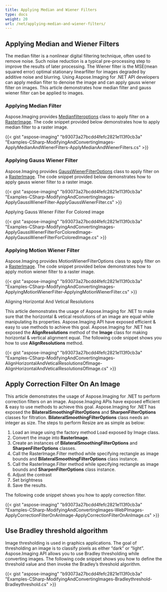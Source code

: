 ```yaml
---
title: Applying Median and Wiener Filters
type: docs
weight: 20
url: /net/applying-median-and-wiener-filters/
---
```


## **Applying Median and Wiener Filters**
The median filter is a nonlinear digital filtering technique, often used to remove noise. Such noise reduction is a typical pre-processing step to improve the results of later processing. The Wiener filter is the MSE(mean squared error) optimal stationary linearfilter for images degraded by additive noise and blurring. Using Aspose.Imaging for .NET API developers can apply median filter to denoise the image and can apply gauss wiener filter on images. This article demonstrates how median filter and gauss wiener filter can be applied to images.
### **Applying Median Filter**
Aspose.Imaging provides [Medianfilteroptions](http://www.aspose.com/api/net/imaging/aspose.imaging.imagefilters.filteroptions/medianfilteroptions) class to apply filter on a [RasterImage](http://www.aspose.com/api/net/imaging/aspose.imaging/rasterimage). The code snippet provided below demonstrates how to apply median filter to a raster image.

{{< gist "aspose-imaging" "b93073a27bcdd4fefc2821e113f0cb3a" "Examples-CSharp-ModifyingAndConvertingImages-ApplyMedianAndWienerFilters-ApplyMedianAndWienerFilters.cs" >}}
### **Applying Gauss Wiener Filter**
Aspose.Imaging provides [GaussWienerFilterOptions](http://www.aspose.com/api/net/imaging/aspose.imaging.imagefilters.filteroptions/gausswienerfilteroptions) class to apply filter on a [RasterImage](http://www.aspose.com/api/net/imaging/aspose.imaging/rasterimage). The code snippet provided below demonstrates how to apply gauss wiener filter to a raster image.

{{< gist "aspose-imaging" "b93073a27bcdd4fefc2821e113f0cb3a" "Examples-CSharp-ModifyingAndConvertingImages-ApplyGaussWienerFilter-ApplyGaussWienerFilter.cs" >}}

Applying Gauss Wiener Filter For Colored image

{{< gist "aspose-imaging" "b93073a27bcdd4fefc2821e113f0cb3a" "Examples-CSharp-ModifyingAndConvertingImages-ApplyGaussWienerFilterForColoredImage-ApplyGaussWienerFilterForColoredImage.cs" >}}
### **Applying Motion Wiener Filter**
Aspose.Imaging provides MotionWienerFilterOptions class to apply filter on a [RasterImage](http://www.aspose.com/api/net/imaging/aspose.imaging/rasterimage). The code snippet provided below demonstrates how to apply motion wiener filter to a raster image.

{{< gist "aspose-imaging" "b93073a27bcdd4fefc2821e113f0cb3a" "Examples-CSharp-ModifyingAndConvertingImages-ApplyingMotionWienerFilter-ApplyingMotionWienerFilter.cs" >}}

Aligning Horizontal And Vetical Resolutions

This article demonstrates the usage of Aspose.Imaging for .NET to make sure that the horizontal & vetical resolutions of an image are equal while manipulating its properties. Aspose.Imaging API have exposed efficient & easy to use methods to achieve this goal. Aspose.Imaging for .NET has exposed the **AlignResolutions** method of the **Image** class for making horizontal & vertical alignment equal. The following code snippet shows you how to use **AlignResolutions** method.

{{< gist "aspose-imaging" "b93073a27bcdd4fefc2821e113f0cb3a" "Examples-CSharp-ModifyingAndConvertingImages-AlignHorizontalAndVeticalResolutionsOfImage-AlignHorizontalAndVeticalResolutionsOfImage.cs" >}}
## **Apply Correction Filter On An Image**
This article demonstrates the usage of Aspose.Imaging for .NET to perform correction filters on an image. Aspose.Imaging APIs have exposed efficient & easy to use methods to achieve this goal. Aspose.Imaging for .NET has exposed the **BilateralSmoothingFilterOptions** and **SharpenFilterOptions** classes for filtration. **BilateralSmoothingFilterOptions** class needs an integer as size. The steps to perform Resize are as simple as below:

1. Load an image using the factory method Load exposed by Image class.
1. Convert the image into **RasterImage**.
1. Create an instances of **BilateralSmoothingFilterOptions** and **SharpenFilterOptions** classes.
1. Call the RasterImage.Filter method while specifying rectangle as image bounds and **BilateralSmoothingFilterOptions** class instance.
1. Call the RasterImage.Filter method while specifying rectangle as image bounds and **SharpenFilterOptions** class instance.
1. Adjust the contrast
1. Set brightness
1. Save the results.

The following code snippet shows you how to apply correction filter.

{{< gist "aspose-imaging" "b93073a27bcdd4fefc2821e113f0cb3a" "Examples-CSharp-ModifyingAndConvertingImages-WebPImages-ApplyCorrectionFilterOnAnImage-ApplyCorrectionFilterOnAnImage.cs" >}}
## **Use Bradley threshold algorithm**
Image thresholding is used in graphics applications. The goal of thresholding an image is to classify pixels as either “dark” or “light”. Aspose.Imaging API allows you to use Bradley thresholding while converting images. The following code snippet shows you how to define the threshold value and then invoke the Bradley’s threshold algorithm.

{{< gist "aspose-imaging" "b93073a27bcdd4fefc2821e113f0cb3a" "Examples-CSharp-ModifyingAndConvertingImages-Bradleythreshold-Bradleythreshold.cs" >}}




